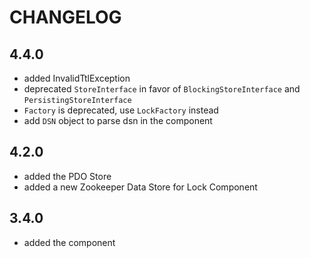 CHANGELOG
=========

4.4.0
-----

 * added InvalidTtlException  
 * deprecated `StoreInterface` in favor of `BlockingStoreInterface` and `PersistingStoreInterface`
 * `Factory` is deprecated, use `LockFactory` instead
 * add `DSN` object to parse dsn in the component
 
4.2.0
-----

 * added the PDO Store
 * added a new Zookeeper Data Store for Lock Component

3.4.0
-----

 * added the component
